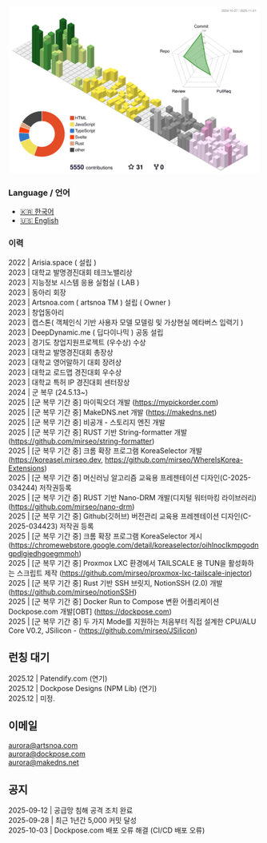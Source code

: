 ![](./profile-3d-contrib/profile-south-season-animate.svg)

### Language / 언어
- [🇰🇷 한국어](README_ko.md)
- [🇺🇸 English](README.md)

### 이력
2022 | Arisia.space ( 설립 )  
2023 | 대학교 발명경진대회 테크노밸리상  
2023 | 지능정보 시스템 응용 실험실 ( LAB )  
2023 | 동아리 회장  
2023 | Artsnoa.com ( artsnoa TM ) 설립 ( Owner )  
2023 | 창업동아리  
2023 | 캡스톤( 객체인식 기반 사용자 모델 모델링 및 가상현실 메타버스 입력기 )  
2023 | DeepDynamic.me ( 딥다이나믹 ) 공동 설립  
2023 | 경기도 창업지원프로젝트 (우수상) 수상  
2023 | 대학교 발명경진대회 총장상  
2023 | 대학교 영어말하기 대회 장려상  
2023 | 대학교 로드맵 경진대회 우수상  
2023 | 대학교 특허 IP 경진대회 센터장상  
2024 | 군 복무 (24.5.13~)  
2025 | [군 복무 기간 중] 마이픽오더 개발 (https://mypickorder.com)  
2025 | [군 복무 기간 중] MakeDNS.net 개발 (https://makedns.net)  
2025 | [군 복무 기간 중] 비공개 - 스토리지 엔진 개발  
2025 | [군 복무 기간 중] RUST 기반 String-formatter 개발 (https://github.com/mirseo/string-formatter)  
2025 | [군 복무 기간 중] 크롬 확장 프로그램 KoreaSelector 개발 (https://koreasel.mirseo.dev, https://github.com/mirseo/WhereIsKorea-Extensions)  
2025 | [군 복무 기간 중] 머신러닝 알고리즘 교육용 프레젠테이션 디자인(C-2025-034244) 저작권등록     
2025 | [군 복무 기간 중] RUST 기반 Nano-DRM 개발(디지털 워터마킹 라이브러리) (https://github.com/mirseo/nano-drm)   
2025 | [군 복무 기간 중] Github(깃허브) 버전관리 교육용 프레젠테이션 디자인(C-2025-034423) 저작권 등록  
2025 | [군 복무 기간 중] 크롬 확장 프로그램 KoreaSelector 게시 (https://chromewebstore.google.com/detail/koreaselector/oihlnoclkmpgodngpdlgiedhgoegmmoh)  
2025 | [군 복무 기간 중] Proxmox LXC 환경에서 TAILSCALE 용 TUN을 활성화하는 스크립트 제작 (https://github.com/mirseo/proxmox-lxc-tailscale-injector)  
2025 | [군 복무 기간 중] Rust 기반 SSH 브릿지, NotionSSH (2.0) 개발 (https://github.com/mirseo/notionSSH)  
2025 | [군 복무 기간 중] Docker Run to Compose 변환 어플리케이션 Dockpose.com 개발[OBT] (https://dockpose.com)  
2025 | [군 복무 기간 중] 두 가지 Mode를 지원하는 처음부터 직접 설계한 CPU/ALU Core V0.2, JSilicon - (https://github.com/mirseo/JSilicon)    



## 런칭 대기
2025.12 | Patendify.com (연기)  
2025.12 | Dockpose Designs (NPM Lib) (연기)  
2025.12 | 미정.  

## 이메일
aurora@artsnoa.com  
aurora@dockpose.com  
aurora@makedns.net  

## 공지
2025-09-12 | 공급망 침해 공격 조치 완료  
2025-09-28 | 최근 1년간 5,000 커밋 달성   
2025-10-03 | Dockpose.com 배포 오류 해결 (CI/CD 배포 오류)


